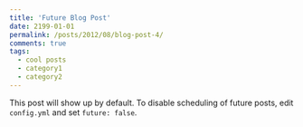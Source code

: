 ```yaml
---
title: 'Future Blog Post'
date: 2199-01-01
permalink: /posts/2012/08/blog-post-4/
comments: true
tags:
  - cool posts
  - category1
  - category2
---
```


This post will show up by default. To disable scheduling of future posts, edit `config.yml` and set `future: false`. 
